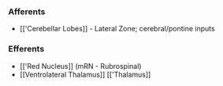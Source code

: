 ### Afferents
- [['Cerebellar Lobes]] - Lateral Zone; cerebral/pontine inputs
### Efferents
- [['Red Nucleus]] (mRN - Rubrospinal)
- [[Ventrolateral Thalamus]] [['Thalamus]]